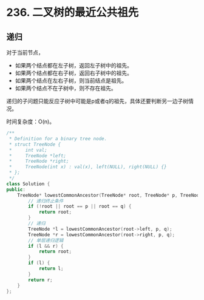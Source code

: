 # 236. 二叉树的最近公共祖先

## 递归

对于当前节点，

- 如果两个结点都在左子树，返回左子树中的祖先。
- 如果两个结点都在右子树，返回右子树中的祖先。
- 如果两个结点在左右子树，则当前结点是祖先。
- 如果两个结点不在子树中，则不存在祖先。

递归的子问题只能反应子树中可能是p或者q的祖先，具体还要判断另一边子树情况。

时间复杂度：O(n)。

```cpp
/**
 * Definition for a binary tree node.
 * struct TreeNode {
 *     int val;
 *     TreeNode *left;
 *     TreeNode *right;
 *     TreeNode(int x) : val(x), left(NULL), right(NULL) {}
 * };
 */
class Solution {
public:
    TreeNode* lowestCommonAncestor(TreeNode* root, TreeNode* p, TreeNode* q) {
        // 递归终止条件
        if (!root || root == p || root == q) {
            return root;
        }
        // 递归
        TreeNode *l = lowestCommonAncestor(root->left, p, q);
        TreeNode *r = lowestCommonAncestor(root->right, p, q);
        // 单层递归逻辑
        if (l && r) {
            return root;
        }
        if (l) {
            return l;
        }
        return r;
    }
};
```